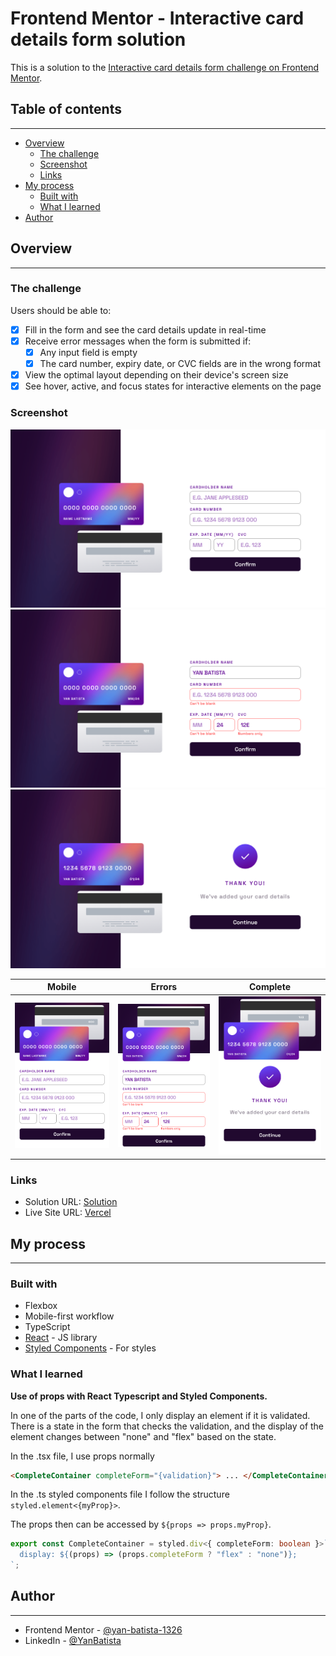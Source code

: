 # Frontend Mentor - Interactive card details form solution

This is a solution to the [Interactive card details form challenge on Frontend Mentor](https://www.frontendmentor.io/challenges/interactive-card-details-form-XpS8cKZDWw).

## Table of contents

---

- [Overview](#overview)
  - [The challenge](#the-challenge)
  - [Screenshot](#screenshot)
  - [Links](#links)
- [My process](#my-process)
  - [Built with](#built-with)
  - [What I learned](#what-i-learned)
- [Author](#author)

## Overview

---

### The challenge

Users should be able to:

- [x] Fill in the form and see the card details update in real-time
- [x] Receive error messages when the form is submitted if:
  - [x] Any input field is empty
  - [x] The card number, expiry date, or CVC fields are in the wrong format
- [x] View the optimal layout depending on their device's screen size
- [x] See hover, active, and focus states for interactive elements on the page

### Screenshot

![](./images/screenshots/desktop.png)
![](./images/screenshots/desktop-errors.png)
![](./images/screenshots/desktop-complete.png)

|                Mobile                |                   Errors                    |                   Complete                    |
| :----------------------------------: | :-----------------------------------------: | :-------------------------------------------: |
| ![](./images/screenshots/mobile.png) | ![](./images/screenshots/mobile-errors.png) | ![](./images/screenshots/mobile-complete.png) |

### Links

- Solution URL: [Solution](https://www.frontendmentor.io/solutions/interactive-card-details-form-IMtXOseiJ1)
- Live Site URL: [Vercel](https://interactive-credit-card-xi.vercel.app)

## My process

---

### Built with

- Flexbox
- Mobile-first workflow
- TypeScript
- [React](https://reactjs.org/) - JS library
- [Styled Components](https://styled-components.com/) - For styles

### What I learned

**Use of props with React Typescript and Styled Components.**

In one of the parts of the code, I only display an element if it is validated. There is a state in the form that checks the validation, and the display of the element changes between "none" and "flex" based on the state.

In the .tsx file, I use props normally

```html
<CompleteContainer completeForm="{validation}"> ... </CompleteContainer>
```

In the .ts styled components file I follow the structure `styled.element<{myProp}>`.

The props then can be accessed by `${props => props.myProp}`.

```typescript
export const CompleteContainer = styled.div<{ completeForm: boolean }>`
  display: ${(props) => (props.completeForm ? "flex" : "none")};
`;
```

## Author

---

- Frontend Mentor - [@yan-batista-1326](https://www.frontendmentor.io/profile/yan-batista-1326)
- LinkedIn - [@YanBatista](https://www.linkedin.com/in/yanbatista/)
